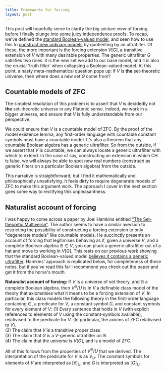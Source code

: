 ```yaml
---
title: Frameworks for forcing
layout: post
---
```


<script type="text/x-mathjax-config"> MathJax.Hub.Config({ tex2jax: { inlineMath: [['$','$'], ['\\(','\\)']], processEscapes: true } }); </script> <script src="https://cdnjs.cloudflare.com/ajax/libs/mathjax/2.7.0/MathJax.js?config=TeX-AMS-MML_HTMLorMML" type="text/javascript"></script>

This post will hopefully serve to clarify the big-picture view of forcing, before I finally plunge into some juicy independence proofs. To recap, we've defined the [standard Boolean-valued model](https://hilbert-spaess.github.io/2020/05/16/Boolean-valued-semantics.html), and seen how to use this to [construct new ordinary models](https://hilbert-spaess.github.io/2020/05/23/building-actual-models.html) by quotienting by an ultrafilter. Of these, the more important is the forcing extension $V[G]$, a transitive extension of $V$ with many desirable properties. The generic ultrafilter $G$ satisfies two roles: it is the new set we add to our base model, and it is also the crucial 'truth filter' when collapsing a Boolean-valued model. At this point, a nasty meta-mathematical question pops up: if $V$ is **the** set-theoretic universe, then where does a new set $G$ come from?

## Countable models of ZFC

The simplest resolution of this problem is to assert that $V$ is decidedly not **the** set-theoretic universe in any Platonic sense. Indeed, we work in a bigger universe, and ensure that $V$ is fully understandable from our perspective.

We could ensure that $V$ is a countable model of ZFC. By the proof of the model existence lemma, any first-order language with countable constant symbols must have a countable model. It's also a theorem that any countable Boolean algebra has a generic ultrafilter. So from the outside, if we assert that $V$ is countable,  we can always locate a generic ultrafilter with which to extend. In the case of say, constructing an extension in which CH is false, we will always be able to spot new real numbers (construed as generic filters on a particular Boolean algebra) from the outside.

This narrative is straightforward, but I find it mathematically and philosophically unsatisfying. It feels dirty to require degenerate models of ZFC to make this argument work. The approach I cover in the next section goes some way to rectifying this unpleasantness.

## Naturalist account of forcing

I was happy to come across a paper by Joel Hamkins entitled ["The Set-theoretic Multiverse"](https://arxiv.org/abs/1108.4223). The author seems to have a similar aversion to restricting the possibility of constructing a forcing extension to only "degenerate models" like countable models. He succinctly presents an account of forcing that legitimises behaving as if, given a universe $V$, and a complete Boolean algebra $\mathbb{B} \in V$, you can pluck a generic ultrafilter out of a hat and move to working in $V[G]$. This rests on our previous work showing that the standard Boolean-valued model [believes it contains a generic ultrafilter](https://hilbert-spaess.github.io/2020/05/24/All-quotients-are-extensions.html). Hamkins' approach is replicated below, for completeness of these notes, but if you've read this far I recommend you check out the paper and get it from the horse's mouth. 

**Naturalist account of forcing:** If $V$ is a universe of set theory, and $\mathbb{B}$ a complete Boolean algebra, then $V^{\mathbb{B}}/U$ is in $V$ a definable class model of the theory that axiomatises what it means to be a forcing extension of $V$. In particular, this class models the following theory in the first-order language containing $\in$, a predicate for $V$, a constant symbol $G$, and constant symbols for every element of $V$:
(1) Every sentence that holds in $V$ (with explicit references to elements of $V$ using the constant-symbols available), relativised to the predicate for $V$. (In particular, the axioms of ZFC relativised to $V$).  
(2) The claim that $V$ is a transitive proper class.  
(3) The claim that $G$ is a $V$-generic ultrafilter on $\mathbb{B}$.  
(4) The claim that the universe is $V[G]$, and is a model of ZFC.

All of this follows from the properties of $V^{\mathbb{B}}/U$ that we derived. The interpretation of the predicate for $V$ is as $\breve{V}_U$. The constant symbols for elements of $V$ are interpreted as $[\breve{x}]_U$, and $G$ is interpreted as $[\dot{G}]_U$. 


